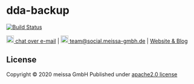 # dda-backup

[![Build Status](https://travis-ci.org/DomainDrivenArchitecture/dda-backup.svg?branch=master)](https://travis-ci.org/DomainDrivenArchitecture/dda-backup)

[<img src="https://domaindrivenarchitecture.org/img/delta-chat.svg" width=20 alt="DeltaChat"> chat over e-mail](mailto:buero@meissa-gmbh.de?subject=community-chat) | [<img src="https://meissa-gmbh.de/img/community/Mastodon_Logotype.svg" width=20 alt="team@social.meissa-gmbh.de"> team@social.meissa-gmbh.de](https://social.meissa-gmbh.de/@team) | [Website & Blog](https://domaindrivenarchitecture.org)


## License
Copyright © 2020 meissa GmbH
Published under [apache2.0 license](LICENSE.md)
